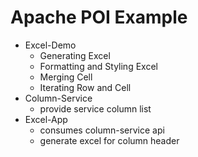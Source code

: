 # Apache POI Example

- Excel-Demo
    - Generating Excel
    - Formatting and Styling Excel
    - Merging Cell
    - Iterating Row and Cell
- Column-Service
	- provide service column list
- Excel-App
	- consumes column-service api
	- generate excel for column header
